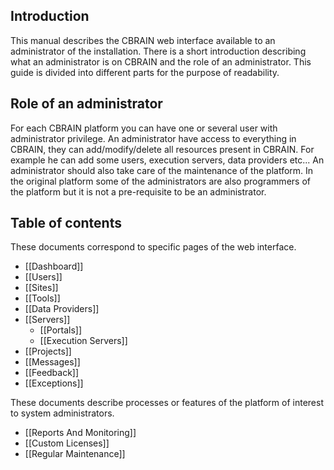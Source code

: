## Introduction

This manual describes the CBRAIN web interface available to
an administrator of the installation. There is a short introduction describing
what an administrator is on CBRAIN and the role of an administrator.
This guide is divided into different parts for the purpose of readability.

## Role of an administrator

For each CBRAIN platform you can have one or several user with administrator
privilege.
An administrator have access to everything in CBRAIN, they can
add/modify/delete all resources present in CBRAIN. For example he can add
some users, execution servers, data providers etc...
An administrator should also take care of the maintenance of the platform.
In the original platform some of the administrators are also programmers of
the platform but it is not a pre-requisite to be an administrator.


## Table of contents

These documents correspond to specific pages
of the web interface.

* [[Dashboard]]
* [[Users]]
* [[Sites]]
* [[Tools]]
* [[Data Providers]]
* [[Servers]]
  * [[Portals]]
  * [[Execution Servers]]
* [[Projects]]
* [[Messages]]
* [[Feedback]]
* [[Exceptions]]

These documents describe processes or features
of the platform of interest to system administrators.

* [[Reports And Monitoring]]
* [[Custom Licenses]]
* [[Regular Maintenance]]

